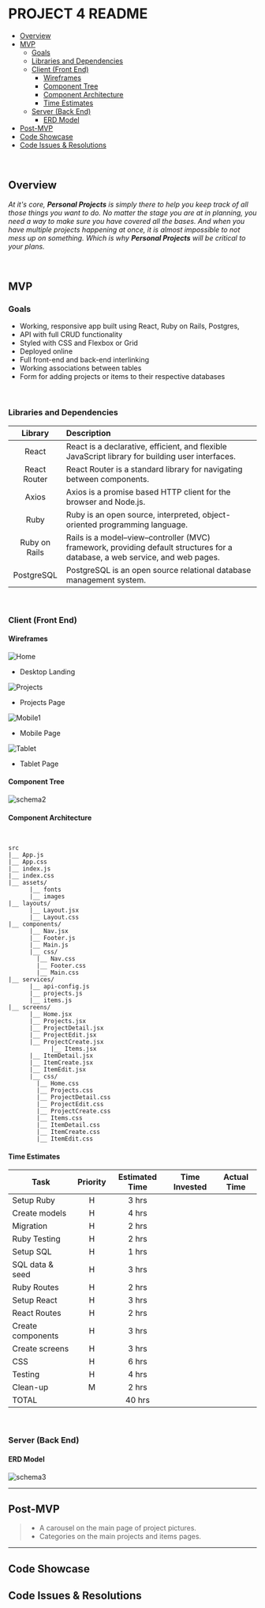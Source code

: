 # PROJECT 4 README <!-- omit in toc -->

- [Overview](#overview)
- [MVP](#mvp)
  - [Goals](#goals)
  - [Libraries and Dependencies](#libraries-and-dependencies)
  - [Client (Front End)](#client-front-end)
    - [Wireframes](#wireframes)
    - [Component Tree](#component-tree)
    - [Component Architecture](#component-architecture)
    - [Time Estimates](#time-estimates)
  - [Server (Back End)](#server-back-end)
    - [ERD Model](#erd-model)
- [Post-MVP](#post-mvp)
- [Code Showcase](#code-showcase)
- [Code Issues & Resolutions](#code-issues--resolutions)

<br>

## Overview

_At it's core, **Personal Projects** is simply there to help you keep track of all those things you want to do. No matter the stage you are at in planning, you need a way to make sure you have covered all the bases. And when you have multiple projects happening at once, it is almost impossible to not mess up on something. Which is why **Personal Projects** will be critical to your plans._

<br>

## MVP

### Goals

- Working, responsive app built using React, Ruby on Rails, Postgres, 
- API with full CRUD functionality
- Styled with CSS and Flexbox or Grid
- Deployed online
- Full front-end and back-end interlinking
- Working associations between tables
- Form for adding projects or items to their respective databases

<br>

### Libraries and Dependencies

|    Library     | Description                                                  |
| :------------: | :----------------------------------------------------------- |
|     React      | React is a declarative, efficient, and flexible JavaScript library for building user interfaces. |
|  React Router  | React Router is a standard library for navigating between components. |
| Axios | Axios is a promise based HTTP client for the browser and Node.js. |
|      Ruby      | Ruby is an open source, interpreted, object-oriented programming language. |
| Ruby on Rails  | Rails is a model–view–controller (MVC) framework, providing default structures for a database, a web service, and web pages. |
| PostgreSQL | PostgreSQL is an open source relational database management system. |

<br>

### Client (Front End)

#### Wireframes

![Home](https://github.com/texasrachel/Personal_Projects/blob/main/images/web1.png)

- Desktop Landing

![Projects](https://github.com/texasrachel/Personal_Projects/blob/main/images/web2.pngg)

- Projects Page

![Mobile1](https://github.com/texasrachel/Personal_Projects/blob/main/images/mobile1.png)

- Mobile Page

![Tablet](https://github.com/texasrachel/Personal_Projects/blob/main/images/tablet1.png)

- Tablet Page

#### Component Tree

![schema2](https://github.com/texasrachel/Personal_Projects/blob/main/images/schema2.png)

#### Component Architecture

``` structure


src
|__ App.js
|__ App.css
|__ index.js
|__ index.css
|__ assets/
      |__ fonts
      |__ images
|__ layouts/
      |__ Layout.jsx
      |__ Layout.css
|__ components/
      |__ Nav.jsx
      |__ Footer.js
      |__ Main.js
      |__ css/
        |__ Nav.css
        |__ Footer.css
        |__ Main.css
|__ services/
      |__ api-config.js
      |__ projects.js
      |__ items.js
|__ screens/
      |__ Home.jsx
      |__ Projects.jsx
      |__ ProjectDetail.jsx
      |__ ProjectEdit.jsx
      |__ ProjectCreate.jsx
			|__ Items.jsx
      |__ ItemDetail.jsx
      |__ ItemCreate.jsx
      |__ ItemEdit.jsx
      |__ css/
        |__ Home.css
        |__ Projects.css
        |__ ProjectDetail.css
        |__ ProjectEdit.css
        |__ ProjectCreate.css
        |__ Items.css
        |__ ItemDetail.css
        |__ ItemCreate.css
        |__ ItemEdit.css
```

#### Time Estimates

| Task                        | Priority | Estimated Time | Time Invested | Actual Time |
| --------------------------- | :------: | :------------: | :-----------: | :---------: |
| Setup Ruby                  |    H     |     3 hrs      |               |             |
| Create models |    H     |     4 hrs     |               |             |
| Migration | H | 2 hrs | | |
| Ruby Testing | H | 2 hrs | | |
| Setup SQL | H | 1 hrs | ||
| SQL data & seed | H | 3 hrs | ||
| Ruby Routes | H | 2 hrs | ||
| Setup React | H | 3 hrs | ||
| React Routes | H | 2 hrs | ||
| Create components | H | 3 hrs | ||
| Create screens | H | 3 hrs | ||
| CSS | H | 6 hrs | ||
| Testing | H | 4 hrs | ||
| Clean-up | M | 2 hrs | ||
| TOTAL                       |          |     40 hrs     |          |          |

<br>

### Server (Back End)

#### ERD Model

![schema3](https://github.com/texasrachel/Personal_Projects/blob/main/images/schema3.png)

***

## Post-MVP

> - A carousel on the main page of project pictures. 
> - Categories on the main projects and items pages.

***

## Code Showcase

> 

## Code Issues & Resolutions

> 
